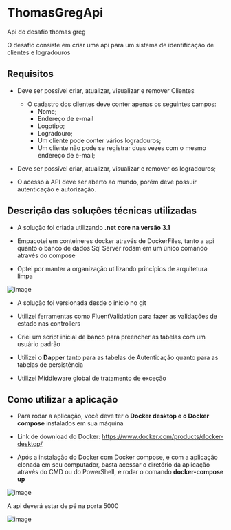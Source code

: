 # ThomasGregApi
Api do desafio thomas greg

O desafio consiste em criar uma api para um sistema de identificação de clientes e logradouros

## Requisitos
 - Deve ser possível criar, atualizar, visualizar e remover Clientes
     - O cadastro dos clientes deve conter apenas os seguintes campos:
        -  Nome;
        - Endereço de e-mail
        - Logotipo;
        - Logradouro;
        - Um cliente pode conter vários logradouros;
        - Um cliente não pode se registrar duas vezes com o mesmo endereço
  de e-mail;

- Deve ser possível criar, atualizar, visualizar e remover os logradouros;
- O acesso à API deve ser aberto ao mundo, porém deve possuir autenticação e
autorização.

## Descrição das soluções técnicas utilizadas

- A solução foi criada utilizando **.net core na versão 3.1**

- Empacotei em conteineres docker através de DockerFiles, tanto a api quanto o banco de dados Sql Server rodam em um único comando através do compose

- Optei por manter a organização utilizando princípios de arquitetura limpa

![image](https://github.com/user-attachments/assets/a94a13da-8ae8-449f-91b6-295fd5b3c5ac)

- A solução foi versionada desde o início no git

- Utilizei ferramentas como FluentValidation para fazer as validações de estado nas controllers

- Criei um script inicial de banco para preencher as tabelas com um usuário padrão

- Utilizei o **Dapper** tanto para as tabelas de Autenticação quanto para as tabelas de persistência

- Utilizei Middleware global de tratamento de exceção

## Como utilizar a aplicação

- Para rodar a aplicação, você deve ter o **Docker desktop e o Docker compose** instalados em sua máquina 

- Link de download do Docker: https://www.docker.com/products/docker-desktop/

- Após a instalação do Docker com Docker compose, e com a aplicação clonada em seu computador, basta acessar o diretório da aplicação através do CMD ou do PowerShell, e rodar o comando **docker-compose up**

![image](https://github.com/user-attachments/assets/b912f00a-1b7f-4202-ab5e-358eb834b583)

A api deverá estar de pé na porta 5000

![image](https://github.com/user-attachments/assets/410fdedc-4e37-46bf-9d2d-1f67f595c635)


